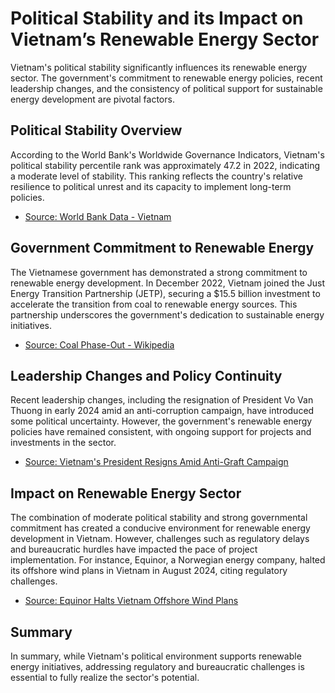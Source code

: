 
# Political Stability and its Impact on Vietnam’s Renewable Energy Sector

Vietnam's political stability significantly influences its renewable energy sector. The government's commitment to renewable energy policies, recent leadership changes, and the consistency of political support for sustainable energy development are pivotal factors.

## Political Stability Overview

According to the World Bank's Worldwide Governance Indicators, Vietnam's political stability percentile rank was approximately 47.2 in 2022, indicating a moderate level of stability. This ranking reflects the country's relative resilience to political unrest and its capacity to implement long-term policies.

- [Source: World Bank Data - Vietnam](https://data.worldbank.org/country/Viet%20Nam)

## Government Commitment to Renewable Energy

The Vietnamese government has demonstrated a strong commitment to renewable energy development. In December 2022, Vietnam joined the Just Energy Transition Partnership (JETP), securing a $15.5 billion investment to accelerate the transition from coal to renewable energy sources. This partnership underscores the government's dedication to sustainable energy initiatives.

- [Source: Coal Phase-Out - Wikipedia](https://en.wikipedia.org/wiki/Coal_phase-out)

## Leadership Changes and Policy Continuity

Recent leadership changes, including the resignation of President Vo Van Thuong in early 2024 amid an anti-corruption campaign, have introduced some political uncertainty. However, the government's renewable energy policies have remained consistent, with ongoing support for projects and investments in the sector.

- [Source: Vietnam's President Resigns Amid Anti-Graft Campaign](https://apnews.com/article/10a73952a106a234540748cad9fdaae2)

## Impact on Renewable Energy Sector

The combination of moderate political stability and strong governmental commitment has created a conducive environment for renewable energy development in Vietnam. However, challenges such as regulatory delays and bureaucratic hurdles have impacted the pace of project implementation. For instance, Equinor, a Norwegian energy company, halted its offshore wind plans in Vietnam in August 2024, citing regulatory challenges.

- [Source: Equinor Halts Vietnam Offshore Wind Plans](https://www.reuters.com/business/energy/equinor-halts-vietnam-offshore-wind-plans-close-hanoi-office-2024-08-23/)

## Summary

In summary, while Vietnam's political environment supports renewable energy initiatives, addressing regulatory and bureaucratic challenges is essential to fully realize the sector's potential.
